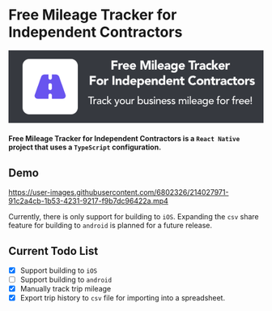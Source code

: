 # Free Mileage Tracker for Independent Contractors
![Free Mileage Tracker for Independent Contractors](assets/readme_img.png)

#### Free Mileage Tracker for Independent Contractors is a `React Native` project that uses a `TypeScript` configuration.

## Demo

https://user-images.githubusercontent.com/6802326/214027971-91c2a4cb-1b53-4231-9217-f9b7dc96422a.mp4

Currently, there is only support for building to `iOS`. Expanding the `csv` share feature for building to `android` is planned for a future release.

## Current Todo List
- [x] Support building to `iOS`
- [ ] Support building to `android` 
- [x] Manually track trip mileage
- [x] Export trip history to `csv` file for importing into a spreadsheet.
